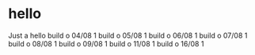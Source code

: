 # hello
Just a hello
build o 04/08 1
build o 05/08 1
build o 06/08 1
build o 07/08 1
build o 08/08 1
build o 09/08 1
build o 11/08 1
build o 16/08 1
